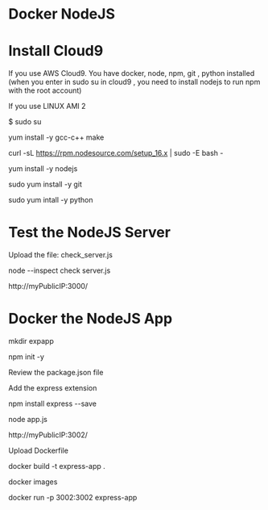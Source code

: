 # Docker NodeJS

# Install Cloud9

If you use AWS Cloud9. You have docker, node, npm, git , python installed
(when you enter in sudo su in cloud9 , you need to install nodejs to run npm with the root account)

If you use LINUX AMI 2

$ sudo su

yum install -y gcc-c++ make 

curl -sL https://rpm.nodesource.com/setup_16.x | sudo -E bash -

yum install -y nodejs 

sudo yum install -y git

sudo yum intall -y python

# Test the NodeJS Server

Upload the file: check_server.js

node --inspect check server.js 

http://myPublicIP:3000/

# Docker the NodeJS App

mkdir expapp

npm init -y

Review the package.json file

Add the express extension

npm install express --save

node app.js

http://myPublicIP:3002/

Upload Dockerfile

docker build -t express-app .

docker images

docker run -p 3002:3002 express-app

